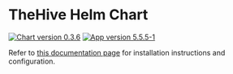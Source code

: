 # TheHive Helm Chart

[![Chart version 0.3.6](https://img.shields.io/badge/Chart_version-0.3.6-blue.svg?logo=helm)](https://github.com/StrangeBeeCorp/helm-charts/releases/tag/thehive-0.3.6) [![App version 5.5.5-1](https://img.shields.io/badge/App_version-5.5.5--1-blue)](https://docs.strangebee.com/thehive/release-notes/release-notes-5.5/)

Refer to [this documentation page](https://docs.strangebee.com/thehive/installation/kubernetes/) for installation instructions and configuration.
